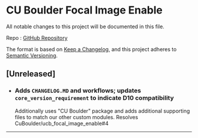 # CU Boulder Focal Image Enable

All notable changes to this project will be documented in this file.

Repo : [GitHub Repository](https://github.com/CuBoulder/ucb_focal_image_enable)

The format is based on [Keep a Changelog](https://keepachangelog.com/en/1.0.0/),
and this project adheres to [Semantic Versioning](https://semver.org/spec/v2.0.0.html).

## [Unreleased]

- ### Adds `CHANGELOG.MD` and workflows; updates `core_version_requirement` to indicate D10 compatibility
  Additionally uses "CU Boulder" package and adds additional supporting files to match our other custom modules. Resolves CuBoulder/ucb_focal_image_enable#4
---
